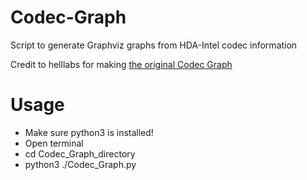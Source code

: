 # Codec-Graph
Script to generate Graphviz graphs from HDA-Intel codec information

Credit to helllabs for making [the original Codec Graph](http://helllabs.org/codecgraph/)

# Usage
- Make sure python3 is installed!
- Open terminal
- cd Codec_Graph_directory
- python3 ./Codec_Graph.py
